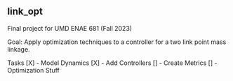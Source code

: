 link_opt
-------------------------------------------------

Final project for UMD ENAE 681 (Fall 2023)

Goal: Apply optimization techniques to a controller for a two link point mass linkage.

Tasks
[X] - Model Dynamics
[X] - Add Controllers
[] - Create Metrics
[] - Optimization Stuff